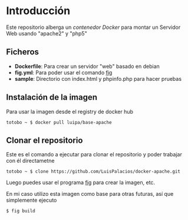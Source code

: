 # Introducción

Este repositorio alberga un *contenedor Docker* para montar un Servidor Web usando "apache2" y "php5"


## Ficheros

* **Dockerfile**: Para crear un servidor "web" basado en debian
* **fig.yml**: Para poder usar el comando [fig](http://www.fig.sh/index.html)
* **sample**: Directorio con index.html y phpinfo.php para hacer pruebas

## Instalación de la imagen

Para usar la imagen desde el registry de docker hub

    totobo ~ $ docker pull luipa/base-apache


## Clonar el repositorio

Este es el comando a ejecutar para clonar el repositorio y poder trabajar con él directametne

    totobo ~ $ clone https://github.com/LuisPalacios/docker-apache.git

Luego puedes usar el programa [fig](http://www.fig.sh/index.html) para crear la imagen, etc.

En mi caso utilizo esta imagen como base para otras futuras, así que simplemente ejecuto

    $ fig build
